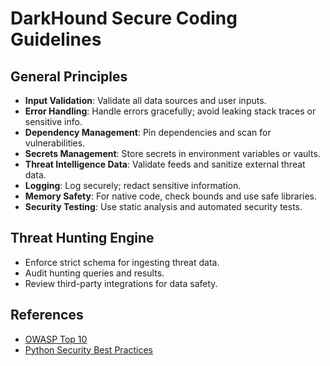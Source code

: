 # DarkHound Secure Coding Guidelines

## General Principles
- **Input Validation**: Validate all data sources and user inputs.
- **Error Handling**: Handle errors gracefully; avoid leaking stack traces or sensitive info.
- **Dependency Management**: Pin dependencies and scan for vulnerabilities.
- **Secrets Management**: Store secrets in environment variables or vaults.
- **Threat Intelligence Data**: Validate feeds and sanitize external threat data.
- **Logging**: Log securely; redact sensitive information.
- **Memory Safety**: For native code, check bounds and use safe libraries.
- **Security Testing**: Use static analysis and automated security tests.

## Threat Hunting Engine
- Enforce strict schema for ingesting threat data.
- Audit hunting queries and results.
- Review third-party integrations for data safety.

## References
- [OWASP Top 10](https://owasp.org/www-project-top-ten/)
- [Python Security Best Practices](https://cheatsheetseries.owasp.org/cheatsheets/Python_Security_Cheat_Sheet.html)